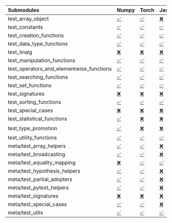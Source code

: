 | Submodules                               | Numpy                                                                                                                           | Torch                                                                                                                           | Jax                                                                                                                             | Tensorflow                                                                                                                      |
|:-----------------------------------------|:--------------------------------------------------------------------------------------------------------------------------------|:--------------------------------------------------------------------------------------------------------------------------------|:--------------------------------------------------------------------------------------------------------------------------------|:--------------------------------------------------------------------------------------------------------------------------------|
| test_array_object                        | <a href="https://github.com/unifyai/ivy/runs/8134115095?check_suite_focus=true" rel="noopener noreferrer" target="_blank">✅</a> | <a href="https://github.com/unifyai/ivy/runs/8134119026?check_suite_focus=true" rel="noopener noreferrer" target="_blank">✅</a> | <a href="https://github.com/unifyai/ivy/runs/8134123357?check_suite_focus=true" rel="noopener noreferrer" target="_blank">❌</a> | <a href="https://github.com/unifyai/ivy/runs/8134126664?check_suite_focus=true" rel="noopener noreferrer" target="_blank">✅</a> |
| test_constants                           | <a href="https://github.com/unifyai/ivy/runs/8134115210?check_suite_focus=true" rel="noopener noreferrer" target="_blank">✅</a> | <a href="https://github.com/unifyai/ivy/runs/8134119169?check_suite_focus=true" rel="noopener noreferrer" target="_blank">✅</a> | <a href="https://github.com/unifyai/ivy/runs/8134123459?check_suite_focus=true" rel="noopener noreferrer" target="_blank">✅</a> | <a href="https://github.com/unifyai/ivy/runs/8134126809?check_suite_focus=true" rel="noopener noreferrer" target="_blank">✅</a> |
| test_creation_functions                  | <a href="https://github.com/unifyai/ivy/runs/8134115350?check_suite_focus=true" rel="noopener noreferrer" target="_blank">✅</a> | <a href="https://github.com/unifyai/ivy/runs/8134119313?check_suite_focus=true" rel="noopener noreferrer" target="_blank">✅</a> | <a href="https://github.com/unifyai/ivy/runs/8134123585?check_suite_focus=true" rel="noopener noreferrer" target="_blank">✅</a> | <a href="https://github.com/unifyai/ivy/runs/8134126971?check_suite_focus=true" rel="noopener noreferrer" target="_blank">✅</a> |
| test_data_type_functions                 | <a href="https://github.com/unifyai/ivy/runs/8134115496?check_suite_focus=true" rel="noopener noreferrer" target="_blank">✅</a> | <a href="https://github.com/unifyai/ivy/runs/8134119655?check_suite_focus=true" rel="noopener noreferrer" target="_blank">✅</a> | <a href="https://github.com/unifyai/ivy/runs/8134123700?check_suite_focus=true" rel="noopener noreferrer" target="_blank">✅</a> | <a href="https://github.com/unifyai/ivy/runs/8134127097?check_suite_focus=true" rel="noopener noreferrer" target="_blank">✅</a> |
| test_linalg                              | <a href="https://github.com/unifyai/ivy/runs/8134115901?check_suite_focus=true" rel="noopener noreferrer" target="_blank">❌</a> | <a href="https://github.com/unifyai/ivy/runs/8134120123?check_suite_focus=true" rel="noopener noreferrer" target="_blank">❌</a> | <a href="https://github.com/unifyai/ivy/runs/8134123831?check_suite_focus=true" rel="noopener noreferrer" target="_blank">❌</a> | <a href="https://github.com/unifyai/ivy/runs/8134127200?check_suite_focus=true" rel="noopener noreferrer" target="_blank">❌</a> |
| test_manipulation_functions              | <a href="https://github.com/unifyai/ivy/runs/8134116064?check_suite_focus=true" rel="noopener noreferrer" target="_blank">✅</a> | <a href="https://github.com/unifyai/ivy/runs/8134120469?check_suite_focus=true" rel="noopener noreferrer" target="_blank">✅</a> | <a href="https://github.com/unifyai/ivy/runs/8134123975?check_suite_focus=true" rel="noopener noreferrer" target="_blank">✅</a> | <a href="https://github.com/unifyai/ivy/runs/8134127338?check_suite_focus=true" rel="noopener noreferrer" target="_blank">✅</a> |
| test_operators_and_elementwise_functions | <a href="https://github.com/unifyai/ivy/runs/8134116220?check_suite_focus=true" rel="noopener noreferrer" target="_blank">✅</a> | <a href="https://github.com/unifyai/ivy/runs/8134120597?check_suite_focus=true" rel="noopener noreferrer" target="_blank">✅</a> | <a href="https://github.com/unifyai/ivy/runs/8134124088?check_suite_focus=true" rel="noopener noreferrer" target="_blank">✅</a> | <a href="https://github.com/unifyai/ivy/runs/8134127437?check_suite_focus=true" rel="noopener noreferrer" target="_blank">✅</a> |
| test_searching_functions                 | <a href="https://github.com/unifyai/ivy/runs/8134116396?check_suite_focus=true" rel="noopener noreferrer" target="_blank">✅</a> | <a href="https://github.com/unifyai/ivy/runs/8134120736?check_suite_focus=true" rel="noopener noreferrer" target="_blank">✅</a> | <a href="https://github.com/unifyai/ivy/runs/8134124220?check_suite_focus=true" rel="noopener noreferrer" target="_blank">✅</a> | <a href="https://github.com/unifyai/ivy/runs/8134127550?check_suite_focus=true" rel="noopener noreferrer" target="_blank">✅</a> |
| test_set_functions                       | <a href="https://github.com/unifyai/ivy/runs/8134116543?check_suite_focus=true" rel="noopener noreferrer" target="_blank">✅</a> | <a href="https://github.com/unifyai/ivy/runs/8134120852?check_suite_focus=true" rel="noopener noreferrer" target="_blank">✅</a> | <a href="https://github.com/unifyai/ivy/runs/8134124337?check_suite_focus=true" rel="noopener noreferrer" target="_blank">✅</a> | <a href="https://github.com/unifyai/ivy/runs/8134127711?check_suite_focus=true" rel="noopener noreferrer" target="_blank">✅</a> |
| test_signatures                          | <a href="https://github.com/unifyai/ivy/runs/8134116708?check_suite_focus=true" rel="noopener noreferrer" target="_blank">❌</a> | <a href="https://github.com/unifyai/ivy/runs/8134120964?check_suite_focus=true" rel="noopener noreferrer" target="_blank">❌</a> | <a href="https://github.com/unifyai/ivy/runs/8134124453?check_suite_focus=true" rel="noopener noreferrer" target="_blank">❌</a> | <a href="https://github.com/unifyai/ivy/runs/8134127855?check_suite_focus=true" rel="noopener noreferrer" target="_blank">❌</a> |
| test_sorting_functions                   | <a href="https://github.com/unifyai/ivy/runs/8134116854?check_suite_focus=true" rel="noopener noreferrer" target="_blank">✅</a> | <a href="https://github.com/unifyai/ivy/runs/8134121110?check_suite_focus=true" rel="noopener noreferrer" target="_blank">✅</a> | <a href="https://github.com/unifyai/ivy/runs/8134124640?check_suite_focus=true" rel="noopener noreferrer" target="_blank">✅</a> | <a href="https://github.com/unifyai/ivy/runs/8134127981?check_suite_focus=true" rel="noopener noreferrer" target="_blank">✅</a> |
| test_special_cases                       | <a href="https://github.com/unifyai/ivy/runs/8134117141?check_suite_focus=true" rel="noopener noreferrer" target="_blank">❌</a> | <a href="https://github.com/unifyai/ivy/runs/8134121343?check_suite_focus=true" rel="noopener noreferrer" target="_blank">❌</a> | <a href="https://github.com/unifyai/ivy/runs/8134124773?check_suite_focus=true" rel="noopener noreferrer" target="_blank">❌</a> | <a href="https://github.com/unifyai/ivy/runs/8134128130?check_suite_focus=true" rel="noopener noreferrer" target="_blank">❌</a> |
| test_statistical_functions               | <a href="https://github.com/unifyai/ivy/runs/8134117251?check_suite_focus=true" rel="noopener noreferrer" target="_blank">✅</a> | <a href="https://github.com/unifyai/ivy/runs/8134122037?check_suite_focus=true" rel="noopener noreferrer" target="_blank">❌</a> | <a href="https://github.com/unifyai/ivy/runs/8134124904?check_suite_focus=true" rel="noopener noreferrer" target="_blank">❌</a> | <a href="https://github.com/unifyai/ivy/runs/8134128301?check_suite_focus=true" rel="noopener noreferrer" target="_blank">❌</a> |
| test_type_promotion                      | <a href="https://github.com/unifyai/ivy/runs/8134117450?check_suite_focus=true" rel="noopener noreferrer" target="_blank">✅</a> | <a href="https://github.com/unifyai/ivy/runs/8134122181?check_suite_focus=true" rel="noopener noreferrer" target="_blank">❌</a> | <a href="https://github.com/unifyai/ivy/runs/8134125048?check_suite_focus=true" rel="noopener noreferrer" target="_blank">❌</a> | <a href="https://github.com/unifyai/ivy/runs/8134128438?check_suite_focus=true" rel="noopener noreferrer" target="_blank">⌛</a> |
| test_utility_functions                   | <a href="https://github.com/unifyai/ivy/runs/8134117597?check_suite_focus=true" rel="noopener noreferrer" target="_blank">✅</a> | <a href="https://github.com/unifyai/ivy/runs/8134122337?check_suite_focus=true" rel="noopener noreferrer" target="_blank">✅</a> | <a href="https://github.com/unifyai/ivy/runs/8134125188?check_suite_focus=true" rel="noopener noreferrer" target="_blank">✅</a> | <a href="https://github.com/unifyai/ivy/runs/8134128598?check_suite_focus=true" rel="noopener noreferrer" target="_blank">✅</a> |
| meta/test_array_helpers                  | <a href="https://github.com/unifyai/ivy/runs/8134117707?check_suite_focus=true" rel="noopener noreferrer" target="_blank">✅</a> | <a href="https://github.com/unifyai/ivy/runs/8134122455?check_suite_focus=true" rel="noopener noreferrer" target="_blank">✅</a> | <a href="https://github.com/unifyai/ivy/runs/8134125323?check_suite_focus=true" rel="noopener noreferrer" target="_blank">❌</a> | <a href="https://github.com/unifyai/ivy/runs/8134128714?check_suite_focus=true" rel="noopener noreferrer" target="_blank">✅</a> |
| meta/test_broadcasting                   | <a href="https://github.com/unifyai/ivy/runs/8134117829?check_suite_focus=true" rel="noopener noreferrer" target="_blank">✅</a> | <a href="https://github.com/unifyai/ivy/runs/8134122558?check_suite_focus=true" rel="noopener noreferrer" target="_blank">✅</a> | <a href="https://github.com/unifyai/ivy/runs/8134125473?check_suite_focus=true" rel="noopener noreferrer" target="_blank">❌</a> | <a href="https://github.com/unifyai/ivy/runs/8134128941?check_suite_focus=true" rel="noopener noreferrer" target="_blank">✅</a> |
| meta/test_equality_mapping               | <a href="https://github.com/unifyai/ivy/runs/8134117951?check_suite_focus=true" rel="noopener noreferrer" target="_blank">❌</a> | <a href="https://github.com/unifyai/ivy/runs/8134122691?check_suite_focus=true" rel="noopener noreferrer" target="_blank">✅</a> | <a href="https://github.com/unifyai/ivy/runs/8134125628?check_suite_focus=true" rel="noopener noreferrer" target="_blank">✅</a> | <a href="https://github.com/unifyai/ivy/runs/8134129085?check_suite_focus=true" rel="noopener noreferrer" target="_blank">✅</a> |
| meta/test_hypothesis_helpers             | <a href="https://github.com/unifyai/ivy/runs/8134118192?check_suite_focus=true" rel="noopener noreferrer" target="_blank">✅</a> | <a href="https://github.com/unifyai/ivy/runs/8134122769?check_suite_focus=true" rel="noopener noreferrer" target="_blank">✅</a> | <a href="https://github.com/unifyai/ivy/runs/8134125747?check_suite_focus=true" rel="noopener noreferrer" target="_blank">❌</a> | <a href="https://github.com/unifyai/ivy/runs/8134129233?check_suite_focus=true" rel="noopener noreferrer" target="_blank">✅</a> |
| meta/test_partial_adopters               | <a href="https://github.com/unifyai/ivy/runs/8134118382?check_suite_focus=true" rel="noopener noreferrer" target="_blank">✅</a> | <a href="https://github.com/unifyai/ivy/runs/8134122868?check_suite_focus=true" rel="noopener noreferrer" target="_blank">✅</a> | <a href="https://github.com/unifyai/ivy/runs/8134125872?check_suite_focus=true" rel="noopener noreferrer" target="_blank">❌</a> | <a href="https://github.com/unifyai/ivy/runs/8134129369?check_suite_focus=true" rel="noopener noreferrer" target="_blank">✅</a> |
| meta/test_pytest_helpers                 | <a href="https://github.com/unifyai/ivy/runs/8134118524?check_suite_focus=true" rel="noopener noreferrer" target="_blank">✅</a> | <a href="https://github.com/unifyai/ivy/runs/8134122948?check_suite_focus=true" rel="noopener noreferrer" target="_blank">✅</a> | <a href="https://github.com/unifyai/ivy/runs/8134126042?check_suite_focus=true" rel="noopener noreferrer" target="_blank">❌</a> | <a href="https://github.com/unifyai/ivy/runs/8134129521?check_suite_focus=true" rel="noopener noreferrer" target="_blank">✅</a> |
| meta/test_signatures                     | <a href="https://github.com/unifyai/ivy/runs/8134118662?check_suite_focus=true" rel="noopener noreferrer" target="_blank">❌</a> | <a href="https://github.com/unifyai/ivy/runs/8134123061?check_suite_focus=true" rel="noopener noreferrer" target="_blank">❌</a> | <a href="https://github.com/unifyai/ivy/runs/8134126267?check_suite_focus=true" rel="noopener noreferrer" target="_blank">❌</a> | <a href="https://github.com/unifyai/ivy/runs/8134129649?check_suite_focus=true" rel="noopener noreferrer" target="_blank">❌</a> |
| meta/test_special_cases                  | <a href="https://github.com/unifyai/ivy/runs/8134118803?check_suite_focus=true" rel="noopener noreferrer" target="_blank">✅</a> | <a href="https://github.com/unifyai/ivy/runs/8134123154?check_suite_focus=true" rel="noopener noreferrer" target="_blank">✅</a> | <a href="https://github.com/unifyai/ivy/runs/8134126416?check_suite_focus=true" rel="noopener noreferrer" target="_blank">❌</a> | <a href="https://github.com/unifyai/ivy/runs/8134129839?check_suite_focus=true" rel="noopener noreferrer" target="_blank">✅</a> |
| meta/test_utils                          | <a href="https://github.com/unifyai/ivy/runs/8134118919?check_suite_focus=true" rel="noopener noreferrer" target="_blank">✅</a> | <a href="https://github.com/unifyai/ivy/runs/8134123253?check_suite_focus=true" rel="noopener noreferrer" target="_blank">✅</a> | <a href="https://github.com/unifyai/ivy/runs/8134126525?check_suite_focus=true" rel="noopener noreferrer" target="_blank">✅</a> | <a href="https://github.com/unifyai/ivy/runs/8134130085?check_suite_focus=true" rel="noopener noreferrer" target="_blank">✅</a> |